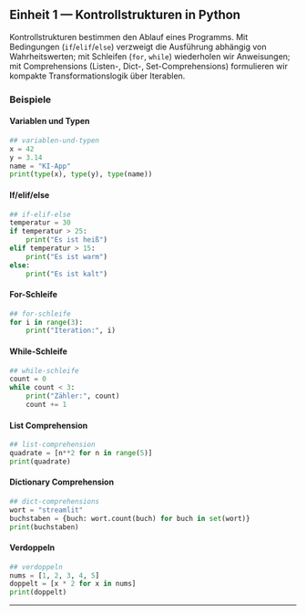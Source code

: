 ## Einheit 1 —  Kontrollstrukturen in Python

Kontrollstrukturen bestimmen den Ablauf eines Programms. Mit Bedingungen (`if`/`elif`/`else`) verzweigt die Ausführung abhängig von Wahrheitswerten; mit Schleifen (`for`, `while`) wiederholen wir Anweisungen; mit Comprehensions (Listen-, Dict-, Set-Comprehensions) formulieren wir kompakte Transformationslogik über Iterablen.  

### Beispiele

#### Variablen und Typen

```python
## variablen-und-typen
x = 42
y = 3.14
name = "KI-App"
print(type(x), type(y), type(name))
```

#### If/elif/else

```python
## if-elif-else
temperatur = 30
if temperatur > 25:
    print("Es ist heiß")
elif temperatur > 15:
    print("Es ist warm")
else:
    print("Es ist kalt")
```

#### For-Schleife

```python
## for-schleife
for i in range(3):
    print("Iteration:", i)
```

#### While-Schleife

```python
## while-schleife
count = 0
while count < 3:
    print("Zähler:", count)
    count += 1
```

#### List Comprehension

```python
## list-comprehension
quadrate = [n**2 for n in range(5)]
print(quadrate)
```

#### Dictionary Comprehension

```python
## dict-comprehensions
wort = "streamlit"
buchstaben = {buch: wort.count(buch) for buch in set(wort)}
print(buchstaben)
```

#### Verdoppeln

```python
## verdoppeln
nums = [1, 2, 3, 4, 5]
doppelt = [x * 2 for x in nums]
print(doppelt)
```

---


